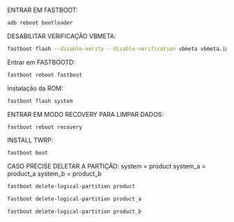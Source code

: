 ENTRAR EM FASTBOOT:

```bash
adb reboot bootloader
```

DESABILITAR VERIFICAÇÃO VBMETA:

```bash
fastboot flash --disable-verity --disable-verification vbmeta vbmeta.img
```

Entrar em FASTBOOTD:

```bash
fastboot reboot fastboot
```

Instalação da ROM:

```bash
fastboot flash system 
```

ENTRAR EM MODO RECOVERY PARA LIMPAR DADOS:

```bash
fastboot reboot recovery
```

INSTALL TWRP:

```bash
fastboot boot 
```

CASO PRECISE DELETAR A PARTIÇÃO:
system = product
system_a = product_a
system_b = product_b

```bash
fastboot delete-logical-partition product
```

```bash
fastboot delete-logical-partition product_a
```

```bash
fastboot delete-logical-partition product_b
```
